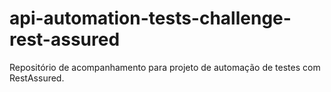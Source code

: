 # api-automation-tests-challenge-rest-assured
Repositório de acompanhamento para projeto de automação de testes com RestAssured.


